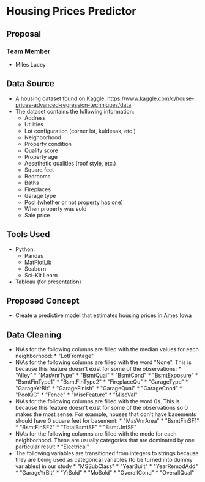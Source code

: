 # Housing Prices Predictor
## Proposal
### Team Member
* Miles Lucey
## Data Source
* A housing dataset found on Kaggle: https://www.kaggle.com/c/house-prices-advanced-regression-techniques/data
* The dataset contains the following information:
    * Address
    * Utilities
    * Lot configuration (corner lot, kuldesak, etc.)
    * Neighborhood
    * Property condition
    * Quality score
    * Property age
    * Aesethetic qualities (roof style, etc.)
    * Square feet
    * Bedrooms
    * Baths
    * Fireplaces
    * Garage type
    * Pool (whether or not property has one)
    * When property was sold
    * Sale price
## Tools Used
* Python:
    * Pandas
    * MatPlotLib
    * Seaborn
    * Sci-Kit Learn
* Tableau (for presentation)
## Proposed Concept
* Create a predictive model that estimates housing prices in Ames Iowa
## Data Cleaning
* N/As for the following columns are filled with the median values for each neighborhood:
       * "LotFrontage"
* N/As for the following columns are filled with the word "None". This is because this feature doesn't exist for some of the observations:
      * "Alley"
      * "MasVnrType"
      * "BsmtQual"
      * "BsmtCond"
      * "BsmtExposure"
      * "BsmtFinType1"
      * "BsmtFinType2"
      * "FireplaceQu"
      * "GarageType"
      * "GarageYrBlt"
      * "GarageFinish"
      * "GarageQual"
      * "GarageCond"
      * "PoolQC"
      * "Fence"
      * "MiscFeature"
      * "MiscVal"
* N/As for the following columns are filled with the word 0s. This is because this feature doesn't exist for some of the observations so 0 makes the most sense. For example, houses that don't have basements should have 0 square feet for basement:
      * "MasVnrArea"
      * "BsmtFinSF1"
      * "BsmtFinSF2"
      * "TotalBsmtSF"
      * "BsmtUnfSF"
* N/As for the following columns are filled with the mode for each neighborhood. These are usually categories that are dominated by one particular result
      * "Electrical"
* The following variables are transitioned from integers to strings because they are being used as categorical variables (to be turned into dummy variables) in our study
      * "MSSubClass"
      * "YearBuilt"
      * "YearRemodAdd"
      * "GarageYrBlt"
      * "YrSold"
      * "MoSold"
      * "OverallCond"
      * "OverallQual"
